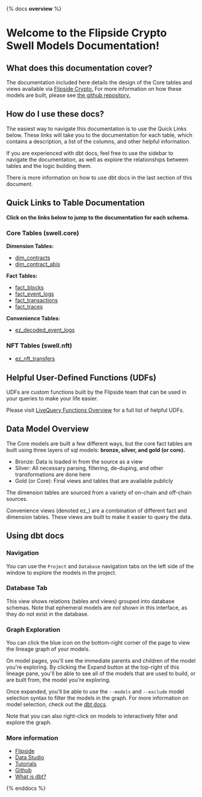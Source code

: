 {% docs __overview__ %}

# Welcome to the Flipside Crypto Swell Models Documentation!

## **What does this documentation cover?**
The documentation included here details the design of the Core tables and views available via [Flipside Crypto.](https://flipsidecrypto.xyz/) For more information on how these models are built, please see [the github repository.](https://github.com/FlipsideCrypto/swell-models)

## **How do I use these docs?**
The easiest way to navigate this documentation is to use the Quick Links below. These links will take you to the documentation for each table, which contains a description, a list of the columns, and other helpful information.

If you are experienced with dbt docs, feel free to use the sidebar to navigate the documentation, as well as explore the relationships between tables and the logic building them.

There is more information on how to use dbt docs in the last section of this document.

## **Quick Links to Table Documentation**

**Click on the links below to jump to the documentation for each schema.**

### Core Tables (swell.core)

**Dimension Tables:**
- [dim_contracts](https://flipsidecrypto.github.io/swell-models/#!/model/model.fsc_evm.core__dim_contracts)
- [dim_contract_abis](https://flipsidecrypto.github.io/swell-models/#!/model/model.fsc_evm.core__dim_contract_abis)

**Fact Tables:**
- [fact_blocks](https://flipsidecrypto.github.io/swell-models/#!/model/model.fsc_evm.core__fact_blocks)
- [fact_event_logs](https://flipsidecrypto.github.io/swell-models/#!/model/model.fsc_evm.core__fact_event_logs)
- [fact_transactions](https://flipsidecrypto.github.io/swell-models/#!/model/model.fsc_evm.core__fact_transactions)
- [fact_traces](https://flipsidecrypto.github.io/swell-models/#!/model/model.fsc_evm.core__fact_traces)

**Convenience Tables:**
- [ez_decoded_event_logs](https://flipsidecrypto.github.io/swell-models/#!/model/model.fsc_evm.core__ez_decoded_event_logs)

### NFT Tables (swell.nft)
- [ez_nft_transfers](https://flipsidecrypto.github.io/swell-models/#!/model/model.fsc_evm.nft__ez_nft_transfers)

## **Helpful User-Defined Functions (UDFs)**

UDFs are custom functions built by the Flipside team that can be used in your queries to make your life easier. 

Please visit [LiveQuery Functions Overview](https://flipsidecrypto.github.io/livequery-models/#!/overview) for a full list of helpful UDFs.

## **Data Model Overview**

The Core models are built a few different ways, but the core fact tables are built using three layers of sql models: **bronze, silver, and gold (or core).**

- Bronze: Data is loaded in from the source as a view
- Silver: All necessary parsing, filtering, de-duping, and other transformations are done here
- Gold (or Core): Final views and tables that are available publicly

The dimension tables are sourced from a variety of on-chain and off-chain sources.

Convenience views (denoted ez_) are a combination of different fact and dimension tables. These views are built to make it easier to query the data.

## **Using dbt docs**
### Navigation

You can use the ```Project``` and ```Database``` navigation tabs on the left side of the window to explore the models in the project.

### Database Tab

This view shows relations (tables and views) grouped into database schemas. Note that ephemeral models are *not* shown in this interface, as they do not exist in the database.

### Graph Exploration

You can click the blue icon on the bottom-right corner of the page to view the lineage graph of your models.

On model pages, you'll see the immediate parents and children of the model you're exploring. By clicking the Expand button at the top-right of this lineage pane, you'll be able to see all of the models that are used to build, or are built from, the model you're exploring.

Once expanded, you'll be able to use the ```--models``` and ```--exclude``` model selection syntax to filter the models in the graph. For more information on model selection, check out the [dbt docs](https://docs.getdbt.com/docs/model-selection-syntax).

Note that you can also right-click on models to interactively filter and explore the graph.


### **More information**
- [Flipside](https://flipsidecrypto.xyz/)
- [Data Studio](https://flipsidecrypto.xyz/studio)
- [Tutorials](https://docs.flipsidecrypto.com/our-data/tutorials)
- [Github](https://github.com/FlipsideCrypto/swell-models)
- [What is dbt?](https://docs.getdbt.com/docs/introduction)

{% enddocs %}